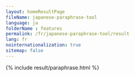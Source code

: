 ```yaml
---
layout: homeResultPage
fileName: japanese-paraphrase-tool
language: ja
folderName : features
permalink: /fr/japanese-paraphrase-tool/result
lang: fr
nointernationalization: true
sitemap: false
---
```

{% include result/paraphrase.html %}

<script src="/js/result/paraprashing.js" data-foldername="{{page.folderName}}" data-lang="{{page.lang}}"></script>